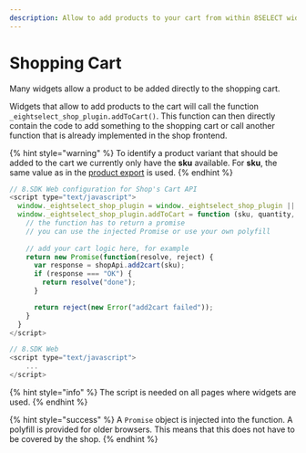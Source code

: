 ```yaml
---
description: Allow to add products to your cart from within 8SELECT widgets
---
```


# Shopping Cart

Many widgets allow a product to be added directly to the shopping cart.

Widgets that allow to add products to the cart will call the function `_eightselect_shop_plugin.addToCart()`. This function can then directly contain the code to add something to the shopping cart or call another function that is already implemented in the shop frontend.

{% hint style="warning" %}
To identify a product variant that should be added to the cart we currently only have the **sku** available. For **sku**, the same value as in the [product export](../produktdaten-uebermitteln/stammdaten/details.md#sku-sku) is used.
{% endhint %}

```javascript
// 8.SDK Web configuration for Shop's Cart API
<script type="text/javascript">
  window._eightselect_shop_plugin = window._eightselect_shop_plugin || {};
  window._eightselect_shop_plugin.addToCart = function (sku, quantity, Promise) {
    // the function has to return a promise
    // you can use the injected Promise or use your own polyfill
    
    // add your cart logic here, for example
    return new Promise(function(resolve, reject) {
      var response = shopApi.add2cart(sku);
      if (response === "OK") {        
        return resolve("done");
      }

      return reject(new Error("add2cart failed"));
    }
  }
</script>

// 8.SDK Web
<script type="text/javascript">
    ...
</script>
```

{% hint style="info" %}
The script is needed on all pages where widgets are used.
{% endhint %}

{% hint style="success" %}
A `Promise` object is injected into the function. A polyfill is provided for older browsers. This means that this does not have to be covered by the shop.
{% endhint %}

[  
](https://app.gitbook.com/@8select/s/docs/~/drafts/-MRQJtvn2WI5oMAsvGIj/integration/warenkorb)




